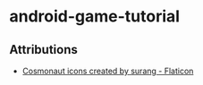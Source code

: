 # android-game-tutorial

## Attributions

* <a href="https://www.flaticon.com/free-icons/cosmonaut" title="Cosmonaut icons">Cosmonaut icons created by surang - Flaticon</a>
